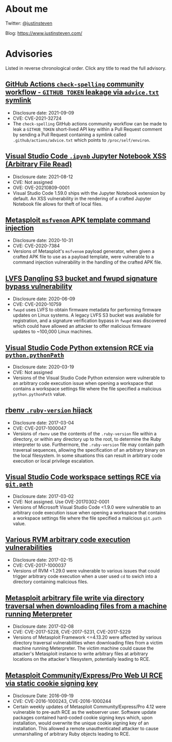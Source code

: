 # About me

Twitter: [@justinsteven](https://twitter.com/justinsteven)

Blog: <https://www.justinsteven.com/>

# Advisories

Listed in reverse chronological order. Click any title to read the full advisory.

## [GitHub Actions `check-spelling` community workflow - `GITHUB_TOKEN` leakage via `advice.txt` symlink](2021_github_actions_checkspelling_token_leak_via_advice_symlink.md)

* Disclosure date: 2021-09-09
* CVE: CVE-2021-32724
* The `check-spelling` GitHub actions community workflow can be made to leak a `GITHUB_TOKEN` short-lived API key within a Pull Request comment by sending a Pull Request containing a symlink called `.github/actions/advice.txt` which points to `/proc/self/environ`.

## [Visual Studio Code `.ipynb` Jupyter Notebook XSS (Arbitrary File Read)](2021_vscode_ipynb_xss_arbitrary_file_read.md)

* Disclosure date: 2021-08-12
* CVE: Not assigned
* OVE: OVE-20210809-0001
* Visual Studio Code 1.59.0 ships with the Jupyter Notebook extension by default. An XSS vulnerability in the rendering of a crafted Jupyter Notebook file allows for theft of local files.

## [Metasploit `msfvenom` APK template command injection](2020_metasploit_msfvenom_apk_template_cmdi.md)

* Disclosure date: 2020-10-31
* CVE: CVE-2020-7384
* Versions of Metasploit's `msfvenom` payload generator, when given a crafted APK file to use as a payload template, were vulnerable to a command injection vulnerability in the handling of the crafted APK file.

## [LVFS Dangling S3 bucket and fwupd signature bypass vulnerability](2020_fwupd_dangling_s3_bucket_and_CVE-2020-10759_signature_verification_bypass.md)

* Disclosure date: 2020-06-09
* CVE: CVE-2020-10759
* `fwupd` uses LVFS to obtain firmware metadata for performing firmware updates on Linux systems. A legacy LVFS S3 bucket was available for registration, and a signature verification bypass in `fwupd` was discovered which could have allowed an attacker to offer malicious firmware updates to ~100,000 Linux machines.

## [Visual Studio Code Python extension RCE via `python.pythonPath`](2020_visual_studio_code_python_pythonpath_code_execution.md)

* Disclosure date: 2020-03-19
* CVE: Not assigned
* Versions of the Visual Studio Code Python extension were vulnerable to an arbitrary code execution issue when opening a workspace that contains a workspace settings file where the file specified a malicious `python.pythonPath` value.

## [rbenv `.ruby-version` hijack](2017_rbenv_ruby_version_directory_traversal.md)

* Disclosure date: 2017-03-04
* CVE: CVE-2017-1000047
* Versions of `rbenv` use the contents of the `.ruby-version` file within a directory, or within any directory up to the root, to determine the Ruby interpreter to use. Furthermore, the `.ruby-version` file may contain path traversal sequences, allowing the specification of an arbitrary binary on the local filesystem. In some situations this can result in arbitrary code execution or local privilege escalation.

## [Visual Studio Code workspace settings RCE via `git.path`](2017_visual_studio_code_workspace_settings_code_execution.md)

* Disclosure date: 2017-03-02
* CVE: Not assigned. Use OVE-20170302-0001
* Versions of Microsoft Visual Studio Code <1.9.0 were vulnerable to an arbitrary code execution issue when opening a workspace that contains a workspace settings file where the file specified a malicious `git.path` value.

## [Various RVM arbitrary code execution vulnerabilities](2017_rvm_cd_command_execution.md)

* Disclosure date: 2017-02-15
* CVE: CVE-2017-1000037
* Versions of RVM <1.29.0 were vulnerable to various issues that could trigger arbitrary code execution when a user used `cd` to swich into a directory containing malicious files.

## [Metasploit arbitrary file write via directory traversal when downloading files from a machine running Meterpreter](2017_metasploit_meterpreter_dir_traversal_bugs.md)

* Disclosure date: 2017-02-08
* CVE: CVE-2017-5228, CVE-2017-5231, CVE-2017-5229
* Versions of Metasploit Framework <=4.13.20 were affected by various directory traversal vulnerabilities when downloading files from a victim machine running Meterpreter. The victim machine could cause the attacker's Metasploit instance to write arbitrary files at arbitrary locations on the attacker's filesystem, potentially leading to RCE.

## [Metasploit Community/Express/Pro Web UI RCE via static cookie signing key](2016_metasploit_rce_static_key_deserialization.md)

* Disclosure Date: 2016-09-19
* CVE: CVE-2016-1000243, CVE-2016-1000244
* Certain weekly updates of Metasploit Community/Express/Pro 4.12 were vulnerable to pre-auth RCE as the webserver user. Software update packages contained hard-coded cookie signing keys which, upon installation, would overwrite the unique cookie signing key of an installation. This allowed a remote unauthenticated attacker to cause unmarshalling of arbitrary Ruby objects leading to RCE.